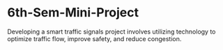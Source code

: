 # 6th-Sem-Mini-Project
Developing a smart traffic signals project involves utilizing technology to optimize traffic flow, improve safety, and reduce congestion. 
